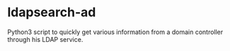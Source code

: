 # ldapsearch-ad
Python3 script to quickly get various information from a domain controller through his LDAP service.
